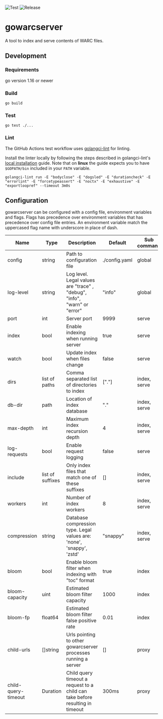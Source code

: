 ![Test](https://github.com/nlnwa/gowarcserver/actions/workflows/test.yaml/badge.svg)
![Release](https://github.com/nlnwa/gowarcserver/actions/workflows/release.yaml/badge.svg)

# gowarcserver

A tool to index and serve contents of WARC files.

## Development

### Requirements

go version 1.16 or newer

### Build

    go build

### Test

    go test ./...

### Lint

The GitHub Actions test workflow uses [golangci-lint](https://golangci-lint.run) for linting.

Install the linter locally by
following the steps described in
golangci-lint's [local installation](https://golangci-lint.run/usage/install/#local-installation) guide.  Note that on **linux** the guide expects you to have `$GOPATH/bin` included in your `PATH` variable.

    golangci-lint run -E "bodyclose" -E "dogsled" -E "durationcheck" -E "errorlint" -E "forcetypeassert" -E "noctx" -E "exhaustive" -E "exportloopref" --timeout 3m0s

## Configuration

gowarcserver can be configured with a config file, environment variables and flags. Flags has precedence over
environment variables that has precedence over config file entries. An environment variable match the uppercased flag
name with underscore in place of dash.

| Name                  | Type              | Description                                                                   | Default       | Sub command
| -------------         | -------------     | -----------                                                                   | -------       | -------
| config                | string            | Path to configuration file                                                    | ./config.yaml | global
| log-level             | string            | Log level. Legal values are "trace" , "debug", "info", "warn"  or "error"     | "info"        | global
| port                  | int               | Server port                                                                   | 9999          | serve
| index                 | bool              | Enable indexing when running server                                           | true          | serve
| watch                 | bool              | Update index when files change                                                | false         | serve
| dirs                  | list of paths     | Comma separated list of directories to index                                  | ["."]         | index, serve
| db-dir                | path              | Location of index database                                                    | "."           | index, serve
| max-depth             | int               | Maximum index recursion depth                                                 | 4             | index, serve
| log-requests          | bool              | Enable request logging                                                        | false         | serve
| include               | list of suffixes  | Only index files that match one of these suffixes                             | []            | index, serve
| workers               | int               | Number of index workers                                                       | 8             | index, serve
| compression           | string            | Database compression type. Legal values are: 'none', 'snappy', 'zstd'         | "snappy"      | index, serve
| bloom                 | bool              | Enable bloom filter when indexing with "toc" format                           | true          | index
| bloom-capacity        | uint              | Estimated bloom filter capacity                                               | 1000          | index
| bloom-fp              | float64           | Estimated bloom filter false positive rate                                    | 0.01          | index
| child-urls            | []string          | Urls pointing to other gowarcserver processes running a server                | []            | proxy
| child-query-timeout   | Duration          | Child query timeout a request to a child can take before resulting in timeout | 300ms         | proxy
